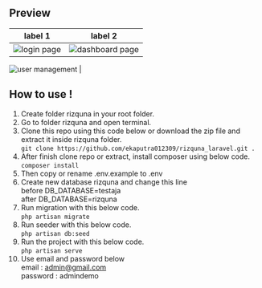 ## Preview
label 1 | label 2
--- | ---
![login page](https://github.com/ekaputra012309/rizquna_laravel/assets/88359335/63308692-c5f7-4705-b4b4-06c0e6749b52) | ![dashboard page](https://github.com/ekaputra012309/rizquna_laravel/assets/88359335/39762596-1f23-4db1-a5cf-0f2b6d6ed6ab)

 ![user management](https://github.com/ekaputra012309/rizquna_laravel/assets/88359335/b445b891-54f5-4861-8044-1561cbd4732e) |  

## How to use !
1. Create folder rizquna in your root folder.
2. Go to folder rizquna and open terminal.
3. Clone this repo using this code below or download the zip file and extract it inside rizquna folder.     
   ```git clone https://github.com/ekaputra012309/rizquna_laravel.git .```     
5. After finish clone repo or extract, install composer using below code.     
   ```composer install```     
7. Then copy or rename .env.example to .env  
8. Create new database rizquna and change this line  
before DB_DATABASE=testaja  
after DB_DATABASE=rizquna  
10. Run migration with this below code.      
    ```php artisan migrate```       
12. Run seeder with this below code.      
    ```php artisan db:seed```      
14. Run the project with this below code.      
    ```php artisan serve```      
16. Use email and password below  
    email     : admin@gmail.com  
    password  : admindemo
